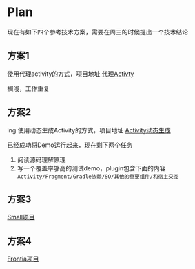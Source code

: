 # Plan

现在有如下四个参考技术方案，需要在周三的时候提出一个技术结论

## 方案1

使用代理activity的方式，项目地址 [代理Activty](https://github.com/singwhatiwanna/dynamic-load-apk)

搁浅，工作重复

## 方案2

ing
使用动态生成Activity的方式，项目地址 [Activity动态生成](https://github.com/houkx/android-pluginmgr)

已经成功将Demo运行起来，现在剩下两个任务

1. 阅读源码理解原理
2. 写一个覆盖率够高的测试demo，plugin包含下面的内容`Activity/Fragment/Gradle依赖/SO/其他的重要组件/和宿主交互`

## 方案3

[Small项目](https://github.com/wequick/Small)

## 方案4

[Frontia项目](https://github.com/zhijianz/android-dynamical-loading)

